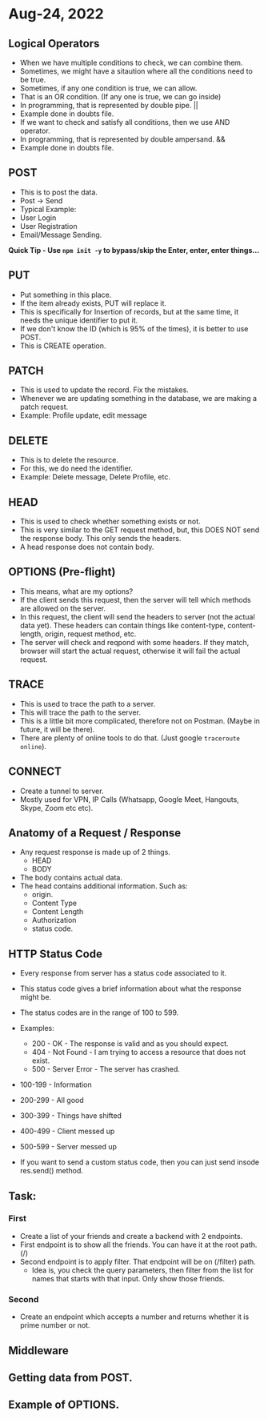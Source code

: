 # Aug-24, 2022

## Logical Operators
- When we have multiple conditions to check, we can combine them.
- Sometimes, we might have a sitaution where all the conditions need to be true.
- Sometimes, if any one condition is true, we can allow.
- That is an OR condition. (If any one is true, we can go inside)
- In programming, that is represented by double pipe. ||
- Example done in doubts file.
- If we want to check and satisfy all conditions, then we use AND operator.
- In programming, that is represented by double ampersand. &&
- Example done in doubts file.


## POST
- This is to post the data.
- Post -> Send
- Typical Example:
- User Login
- User Registration
- Email/Message Sending.

**Quick Tip - Use `npm init -y` to bypass/skip the Enter, enter, enter things...**

## PUT
- Put something in this place.
- If the item already exists, PUT will replace it.
- This is specifically for Insertion of records, but at the same time, it needs the unique identifier to put it.
- If we don't know the ID (which is 95% of the times), it is better to use POST.
- This is CREATE operation.

## PATCH
- This is used to update the record. Fix the mistakes.
- Whenever we are updating something in the database, we are making a patch request.
- Example: Profile update, edit message

## DELETE
- This is to delete the resource.
- For this, we do need the identifier.
- Example: Delete message, Delete Profile, etc.

## HEAD
- This is used to check whether something exists or not.
- This is very similar to the GET request method, but, this DOES NOT send the response body. This only sends the headers.
- A head response does not contain body.


## OPTIONS (Pre-flight)
- This means, what are my options?
- If the client sends this request, then the server will tell which methods are allowed on the server.
- In this request, the client will send the headers to server (not the actual data yet). These headers can contain things like content-type, content-length, origin, request method, etc.
- The server will check and reqpond with some headers. If they match, browser will start the actual request, otherwise it will fail the actual request.


## TRACE
- This is used to trace the path to a server.
- This will trace the path to the server.
- This is a little bit more complicated, therefore not on Postman. (Maybe in future, it will be there).
- There are plenty of online tools to do that. (Just google `traceroute online`).


## CONNECT
- Create a tunnel to server.
- Mostly used for VPN, IP Calls (Whatsapp, Google Meet, Hangouts, Skype, Zoom etc etc).


## Anatomy of a Request / Response
- Any request response is made up of 2 things.
  - HEAD
  - BODY
- The body contains actual data.
- The head contains additional information. Such as:
  - origin.
  - Content Type
  - Content Length
  - Authorization
  - status code.


## HTTP Status Code
- Every response from server has a status code associated to it.
- This status code gives a brief information about what the response might be.
- The status codes are in the range of 100 to 599.
- Examples:
  - 200 - OK - The response is valid and as you should expect.
  - 404 - Not Found - I am trying to access a resource that does not exist.
  - 500 - Server Error - The server has crashed.

- 100-199 - Information
- 200-299 - All good
- 300-399 - Things have shifted
- 400-499 - Client messed up
- 500-599 - Server messed up

- If you want to send a custom status code, then you can just send insode res.send() method.




## Task:
### First
- Create a list of your friends and create a backend with 2 endpoints.
- First endpoint is to show all the friends. You can have it at the root path. (/)
- Second endpoint is to apply filter. That endpoint will be on (/filter) path.
  - Idea is, you check the query parameters, then filter from the list for names that starts with that input. Only show those friends.

### Second
- Create an endpoint which accepts a number and returns whether it is prime number or not.



## Middleware
## Getting data from POST.
## Example of OPTIONS.
